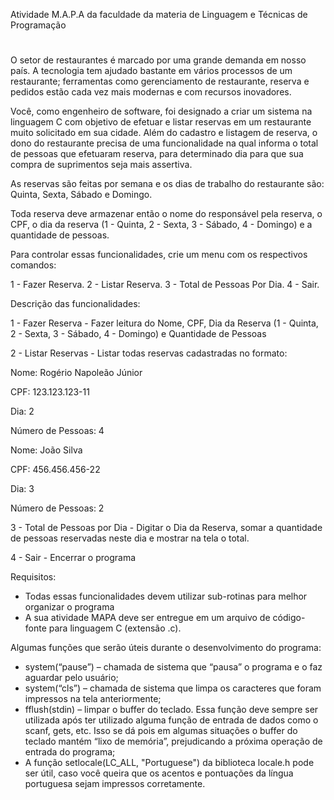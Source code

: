 Atividade M.A.P.A da faculdade da materia de Linguagem e Técnicas de Programação
#

O setor de restaurantes é marcado por uma grande demanda em nosso país. A tecnologia tem ajudado bastante em vários processos de um restaurante; ferramentas como gerenciamento de restaurante, reserva e pedidos estão cada vez mais modernas e com recursos inovadores.

Você, como engenheiro de software, foi designado a criar um sistema na linguagem C com objetivo de efetuar e listar reservas em um restaurante muito solicitado em sua cidade. Além do cadastro e listagem de reserva, o dono do restaurante precisa de uma funcionalidade na qual informa o total de pessoas que efetuaram reserva, para determinado dia para que sua compra de suprimentos seja mais assertiva.

As reservas são feitas por semana e os dias de trabalho do restaurante são: Quinta, Sexta, Sábado e Domingo.

Toda reserva deve armazenar então o nome do responsável pela reserva, o CPF, o dia da reserva (1 - Quinta, 2 - Sexta, 3 - Sábado, 4 - Domingo) e a quantidade de pessoas.

Para controlar essas funcionalidades, crie um menu com os respectivos comandos:

1 - Fazer Reserva.
2 - Listar Reserva.
3 - Total de Pessoas Por Dia.
4 - Sair.

Descrição das funcionalidades:

1 - Fazer Reserva - Fazer leitura do Nome, CPF, Dia da Reserva (1 - Quinta, 2 - Sexta, 3 - Sábado, 4 - Domingo) e Quantidade de Pessoas

2 - Listar Reservas - Listar todas reservas cadastradas no formato:

Nome: Rogério Napoleão Júnior

CPF: 123.123.123-11

Dia: 2

Número de Pessoas: 4

Nome: João Silva

CPF: 456.456.456-22

Dia: 3

Número de Pessoas: 2

3 - Total de Pessoas por Dia - Digitar o Dia da Reserva, somar a quantidade de pessoas reservadas neste dia e mostrar na tela o total.

4 - Sair - Encerrar o programa

Requisitos:
- Todas essas funcionalidades devem utilizar sub-rotinas para melhor organizar o programa
- A sua atividade MAPA deve ser entregue em um arquivo de código-fonte para linguagem C (extensão .c).

Algumas funções que serão úteis durante o desenvolvimento do programa:
 
* system(“pause”) – chamada de sistema que “pausa” o programa e o faz aguardar pelo usuário;
* system(“cls”) – chamada de sistema que limpa os caracteres que foram impressos na tela anteriormente;
* fflush(stdin) – limpar o buffer do teclado. Essa função deve sempre ser utilizada após ter utilizado alguma função de entrada de dados como o scanf, gets, etc. Isso se dá pois em algumas situações o buffer do teclado mantém “lixo de memória”, prejudicando a próxima operação de entrada do programa;
* A função setlocale(LC_ALL, "Portuguese") da biblioteca locale.h pode ser útil, caso você queira que os acentos e pontuações da língua portuguesa sejam impressos corretamente.
